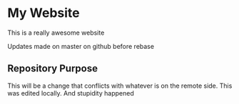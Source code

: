 # My Website

This is a really awesome website

Updates made on master on github before rebase

## Repository Purpose

This will be a change that conflicts
with whatever is on the remote side.
This was edited locally. And stupidity happened
